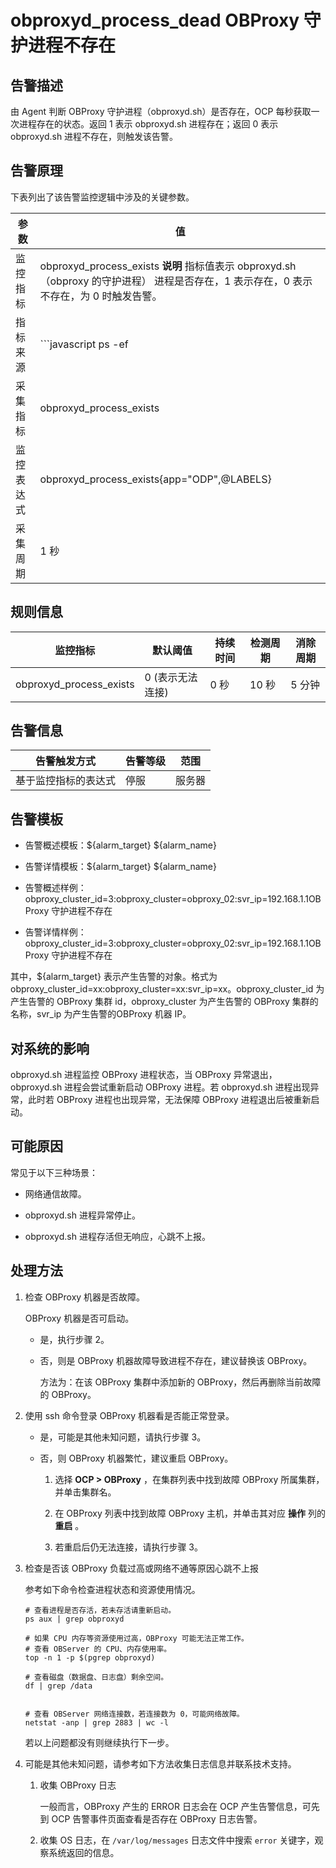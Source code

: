 obproxyd_process_dead OBProxy 守护进程不存在
==========================================================



告警描述
-------------------------

由 Agent 判断 OBProxy 守护进程（obproxyd.sh）是否存在，OCP 每秒获取一次进程存在的状态。返回 1 表示 obproxyd.sh 进程存在；返回 0 表示 obproxyd.sh 进程不存在，则触发该告警。

告警原理
-------------------------

下表列出了该告警监控逻辑中涉及的关键参数。


|  参数   |                                                                                      值                                                                                      |
|-------|-----------------------------------------------------------------------------------------------------------------------------------------------------------------------------|
| 监控指标  | obproxyd_process_exists **说明**  指标值表示 obproxyd.sh（obproxy 的守护进程） 进程是否存在，1 表示存在，0 表示不存在，为 0 时触发告警。                                           |
| 指标来源  | ```javascript ps -ef|grep -w obproxyd.sh|grep -v grep|wc -l ```  **说明**  该告警的指标来源相对特殊，是 OCP-Agent 执行上述 Linux 指令判断 OBProxy 守护进程是否存在。 |
| 采集指标  | obproxyd_process_exists                                                                                                                                                     |
| 监控表达式 | obproxyd_process_exists{app="ODP",@LABELS}                                                                                                                                  |
| 采集周期  | 1 秒                                                                                                                                                                         |



规则信息
-------------------------



|          监控指标           |    默认阈值    | 持续时间 | 检测周期 | 消除周期 |
|-------------------------|------------|------|------|------|
| obproxyd_process_exists | 0 (表示无法连接) | 0 秒  | 10 秒 | 5 分钟 |



告警信息
-------------------------



|   告警触发方式   | 告警等级 | 范围  |
|------------|------|-----|
| 基于监控指标的表达式 | 停服   | 服务器 |



告警模板
-------------------------

* 告警概述模板：${alarm_target} ${alarm_name}



* 告警详情模板：${alarm_target} ${alarm_name}



* 告警概述样例：obproxy_cluster_id=3:obproxy_cluster=obproxy_02:svr_ip=192.168.1.1OBProxy 守护进程不存在



* 告警详情样例：obproxy_cluster_id=3:obproxy_cluster=obproxy_02:svr_ip=192.168.1.1OBProxy 守护进程不存在






其中，${alarm_target} 表示产生告警的对象。格式为obproxy_cluster_id=xx:obproxy_cluster=xx:svr_ip=xx。obproxy_cluster_id 为产生告警的 OBProxy 集群 id，obproxy_cluster 为产生告警的 OBProxy 集群的名称，svr_ip 为产生告警的OBProxy 机器 IP。

对系统的影响
---------------------------

obproxyd.sh 进程监控 OBProxy 进程状态，当 OBProxy 异常退出，obproxyd.sh 进程会尝试重新启动 OBProxy 进程。若 obproxyd.sh 进程出现异常，此时若 OBProxy 进程也出现异常，无法保障 OBProxy 进程退出后被重新启动。

可能原因
-------------------------

常见于以下三种场景：

* 网络通信故障。



* obproxyd.sh 进程异常停止。



* obproxyd.sh 进程存活但无响应，心跳不上报。






**处理方法**
-----------------------------

1. 检查 OBProxy 机器是否故障。

   OBProxy 机器是否可启动。
   * 是，执行步骤 2。



   * 否，则是 OBProxy 机器故障导致进程不存在，建议替换该 OBProxy。

     方法为：在该 OBProxy 集群中添加新的 OBProxy，然后再删除当前故障的 OBProxy。





2. 使用 ssh 命令登录 OBProxy 机器看是否能正常登录。

   * 是，可能是其他未知问题，请执行步骤 3。



   * 否，则 OBProxy 机器繁忙，建议重启 OBProxy。

     1. 选择 **OCP \> OBProxy** ，在集群列表中找到故障 OBProxy 所属集群，并单击集群名。



     2. 在 OBProxy 列表中找到故障 OBProxy 主机，并单击其对应 **操作** 列的 **重启** 。



     3. 若重启后仍无法连接，请执行步骤 3。









3. 检查是否该 OBProxy 负载过高或网络不通等原因心跳不上报

   参考如下命令检查进程状态和资源使用情况。

   ```unknow
   # 查看进程是否存活，若未存活请重新启动。
   ps aux | grep obproxyd

   # 如果 CPU 内存等资源使用过高，OBProxy 可能无法正常工作。
   # 查看 OBServer 的 CPU、内存使用率。
   top -n 1 -p $(pgrep obproxyd)

   # 查看磁盘（数据盘、日志盘）剩余空间。
   df | grep /data


   # 查看 OBServer 网络连接数，若连接数为 0，可能网络故障。
   netstat -anp | grep 2883 | wc -l
   ```



   若以上问题都没有则继续执行下一步。


4. 可能是其他未知问题，请参考如下方法收集日志信息并联系技术支持。

   1. 收集 OBProxy 日志

      一般而言，OBProxy 产生的 ERROR 日志会在 OCP 产生告警信息，可先到 OCP 告警事件页面查看是否存在 OBProxy 日志告警。


   2. 收集 OS 日志，在 `/var/log/messages` 日志文件中搜索 `error` 关键字，观察系统返回的信息。
